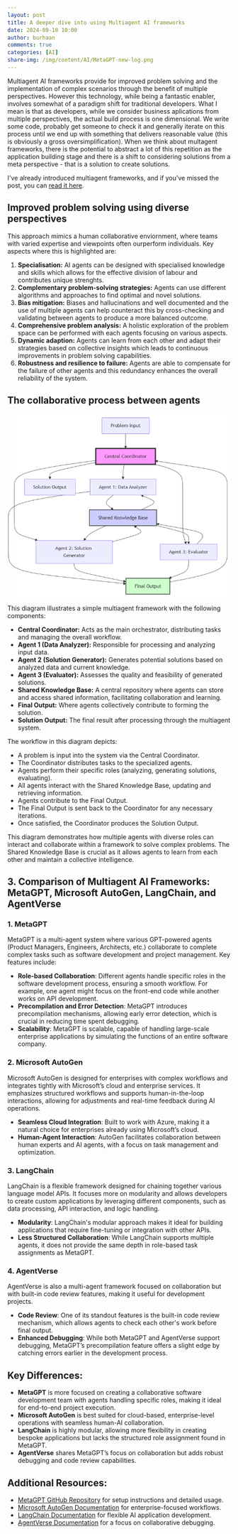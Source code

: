 ```yaml
---
layout: post
title: A deeper dive into using Multiagent AI frameworks
date: 2024-09-10 10:00
author: burhaan
comments: true
categories: [AI]
share-img: /img/content/AI/MetaGPT-new-log.png
---
```


Multiagent AI frameworks provide for improved problem solving and the implementation of complex scenarios through the benefit of multiple perspectives. However this technology, while being a fantastic enabler, involves somewhat of a paradigm shift for traditional developers. What I mean is that as developers, while we consider business aplications from multiple perspectives, the actual build process is one dimensional. We write some code, probably get someone to check it and generally iterate on this process until we end up with something that delivers reasonable value (this is obviously a gross oversimplification). 
When we think about multagent frameworks, there is the potential to abstract a lot of this repetition as the application building stage and there is a shift to considering solutions from a meta perspective - that is a solution to create solutions.

I've already introduced multiagent frameworks, and if you've missed the post, you can [read it here](/2024-08-15-understanding-multiagent-ai-frameworks-implications-and-uses). 

## Improved problem solving using diverse perspectives
This approach mimics a human collaborative enviornment, where teams with varied expertise and viewpoints often ourperform individuals. Key aspects where this is highlighted are:
1. **Specialisation:** AI agents can be designed with specialised knowledge and skills which allows for the effective division of labour and contributes unique strenghts.
2. **Complementary problem-solving strategies:** Agents can use different algorithms and approaches to find optimal and novel solutions.
3. **Bias mitigation:** Biases and hallucinations and well documented and the use of multiple agents can help counteract this by cross-checking and validating between agents to produce a more balanced outcome.
4. **Comprehensive problem analysis:** A holistic exploration of the problem space can be performed with each agents focusing on various aspects.
5. **Dynamic adaption:** Agents can learn from each other and adapt their strategies based on collective insights which leads to continuous improvements in problem solving capabilities.
6. **Robustness and resilience to failure:** Agents are able to compensate for the failure of other agents and this redundancy enhances the overall reliability of the system.

## The collaborative process between agents

![Multiagent AI Communication](/img/content/AI/multiagent-coordination.png)

This diagram illustrates a simple multiagent framework with the following components:

- **Central Coordinator:** Acts as the main orchestrator, distributing tasks and managing the overall workflow.
- **Agent 1 (Data Analyzer):** Responsible for processing and analyzing input data.
- **Agent 2 (Solution Generator):** Generates potential solutions based on analyzed data and current knowledge.
- **Agent 3 (Evaluator):** Assesses the quality and feasibility of generated solutions.
- **Shared Knowledge Base:** A central repository where agents can store and access shared information, facilitating collaboration and learning.
- **Final Output:** Where agents collectively contribute to forming the solution.
- **Solution Output:** The final result after processing through the multiagent system.

The workflow in this diagram depicts:
- A problem is input into the system via the Central Coordinator.
- The Coordinator distributes tasks to the specialized agents.
- Agents perform their specific roles (analyzing, generating solutions, evaluating).
- All agents interact with the Shared Knowledge Base, updating and retrieving information.
- Agents contribute to the Final Output.
- The Final Output is sent back to the Coordinator for any necessary iterations.
- Once satisfied, the Coordinator produces the Solution Output.

This diagram demonstrates how multiple agents with diverse roles can interact and collaborate within a framework to solve complex problems. The Shared Knowledge Base is crucial as it allows agents to learn from each other and maintain a collective intelligence.

## 3. Comparison of Multiagent AI Frameworks: MetaGPT, Microsoft AutoGen, LangChain, and AgentVerse

### 1. **MetaGPT**  
MetaGPT is a multi-agent system where various GPT-powered agents (Product Managers, Engineers, Architects, etc.) collaborate to complete complex tasks such as software development and project management. Key features include:
- **Role-based Collaboration**: Different agents handle specific roles in the software development process, ensuring a smooth workflow. For example, one agent might focus on the front-end code while another works on API development.
- **Precompilation and Error Detection**: MetaGPT introduces precompilation mechanisms, allowing early error detection, which is crucial in reducing time spent debugging.
- **Scalability**: MetaGPT is scalable, capable of handling large-scale enterprise applications by simulating the functions of an entire software company.

### 2. **Microsoft AutoGen**  
Microsoft AutoGen is designed for enterprises with complex workflows and integrates tightly with Microsoft’s cloud and enterprise services. It emphasizes structured workflows and supports human-in-the-loop interactions, allowing for adjustments and real-time feedback during AI operations.
- **Seamless Cloud Integration**: Built to work with Azure, making it a natural choice for enterprises already using Microsoft’s cloud.
- **Human-Agent Interaction**: AutoGen facilitates collaboration between human experts and AI agents, with a focus on task management and optimization.

### 3. **LangChain**  
LangChain is a flexible framework designed for chaining together various language model APIs. It focuses more on modularity and allows developers to create custom applications by leveraging different components, such as data processing, API interaction, and logic handling.
- **Modularity**: LangChain's modular approach makes it ideal for building applications that require fine-tuning or integration with other APIs.
- **Less Structured Collaboration**: While LangChain supports multiple agents, it does not provide the same depth in role-based task assignments as MetaGPT.

### 4. **AgentVerse**  
AgentVerse is also a multi-agent framework focused on collaboration but with built-in code review features, making it useful for development projects.
- **Code Review**: One of its standout features is the built-in code review mechanism, which allows agents to check each other's work before final output.
- **Enhanced Debugging**: While both MetaGPT and AgentVerse support debugging, MetaGPT’s precompilation feature offers a slight edge by catching errors earlier in the development process.

## Key Differences:
- **MetaGPT** is more focused on creating a collaborative software development team with agents handling specific roles, making it ideal for end-to-end project execution.
- **Microsoft AutoGen** is best suited for cloud-based, enterprise-level operations with seamless human-AI collaboration.
- **LangChain** is highly modular, allowing more flexibility in creating bespoke applications but lacks the structured role assignment found in MetaGPT.
- **AgentVerse** shares MetaGPT’s focus on collaboration but adds robust debugging and code review capabilities.

## Additional Resources:
- [MetaGPT GitHub Repository](https://github.com/geekan/MetaGPT) for setup instructions and detailed usage.
- [Microsoft AutoGen Documentation](https://microsoft.github.io/autogen/) for enterprise-focused workflows.
- [LangChain Documentation](https://langchain.com) for flexible AI application development.
- [AgentVerse Documentation](https://agentverse.ai) for a focus on collaborative debugging.